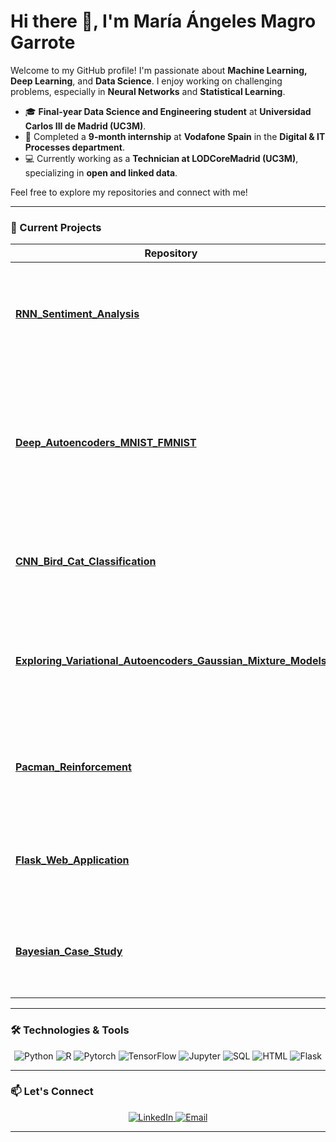 <!-- Greetings -->
# Hi there 👋, I'm María Ángeles Magro Garrote

Welcome to my GitHub profile! I'm passionate about **Machine Learning, Deep Learning**, and **Data Science**. I enjoy working on challenging problems, especially in **Neural Networks** and **Statistical Learning**.

- 🎓 **Final-year Data Science and Engineering student** at **Universidad Carlos III de Madrid (UC3M)**.
- 💼 Completed a **9-month internship** at **Vodafone Spain** in the **Digital & IT Processes department**.
- 💻 Currently working as a **Technician at LODCoreMadrid (UC3M)**, specializing in **open and linked data**.


Feel free to explore my repositories and connect with me!

---

### 🔭 Current Projects

| Repository | Description |
|------------|-------------|
| [**RNN_Sentiment_Analysis**](https://github.com/yourusername/RNN_Sentiment_Analysis) | 🌟 Sentiment analysis using RNNs and attention mechanisms to improve text classification. |
| [**Deep_Autoencoders_MNIST_FMNIST**](https://github.com/yourusername/Deep_Autoencoders_MNIST_FMNIST) | 🧠 Explore deep autoencoders on MNIST & FMNIST datasets. Includes denoising, regularization, and architecture experiments. |
| [**CNN_Bird_Cat_Classification**](https://github.com/yourusername/CNN_Bird_Cat_Classification) | 🐦 vs 🐱 CNN-based classifier using the CIFAR-10 dataset. |
| [**Exploring_Variational_Autoencoders_Gaussian_Mixture_Models**](https://github.com/yourusername/Exploring_Variational_Autoencoders_Gaussian_Mixture_Models) | 🔀 Dive into VAEs for 3D Gaussian Mixture Models. Synthetic data generation & modeling. |
| [**Pacman_Reinforcement**](https://github.com/yourusername/Pacman_Reinforcement) | 🕹️ Building AI for Pac-Man using decision trees and reinforcement learning. |
| [**Flask_Web_Application**](https://github.com/yourusername/Flask_Web_Application) | 🌐 Develop a full-stack web application using Flask, SQL, HTML, and JS. |
| [**Bayesian_Case_Study**](https://github.com/yourusername/Bayesian_Case_Study) | 🌌 Predict hazardous NEOs using Bayesian methods on NASA datasets. |

---

### 🛠️ Technologies & Tools

<!-- Icons with links -->
<p align="center">
  <img src="https://img.shields.io/badge/-Python-3776AB?logo=python&logoColor=white&style=for-the-badge" alt="Python" />
  <img src="https://img.shields.io/badge/-R-276DC3?logo=r&logoColor=white&style=for-the-badge" alt="R" />
  <img src="https://img.shields.io/badge/-PyTorch-EE4C2C?logo=pytorch&logoColor=white&style=for-the-badge" alt="Pytorch" />
  <img src="https://img.shields.io/badge/-TensorFlow-FF6F00?logo=tensorflow&logoColor=white&style=for-the-badge" alt="TensorFlow" />
  <img src="https://img.shields.io/badge/-Jupyter-0081CB?logo=jupyter&logoColor=white&style=for-the-badge" alt="Jupyter" />
  <img src="https://img.shields.io/badge/-SQL-4479A1?logo=mysql&logoColor=white&style=for-the-badge" alt="SQL" />
  <img src="https://img.shields.io/badge/-HTML-E34F26?logo=html5&logoColor=white&style=for-the-badge" alt="HTML" />
  <img src="https://img.shields.io/badge/-Flask-000000?logo=flask&logoColor=white&style=for-the-badge" alt="Flask" />
</p>

---

### 📫 Let's Connect

<p align="center">
  <a href="https://www.linkedin.com/in/maria-angeles-magro-garrote/" target="_blank">
    <img src="https://img.shields.io/badge/LinkedIn-0077B5?logo=linkedin&logoColor=white&style=for-the-badge" alt="LinkedIn" />
  </a>
  <a href="mailto:mamgmadrid@gmail.com">
    <img src="https://img.shields.io/badge/Email-D14836?logo=gmail&logoColor=white&style=for-the-badge" alt="Email" />
  </a>
</p>

---
